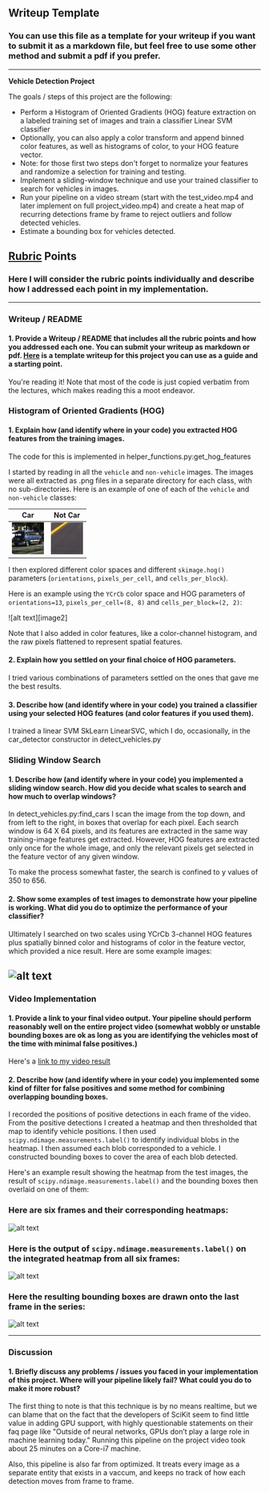 ## Writeup Template
### You can use this file as a template for your writeup if you want to submit it as a markdown file, but feel free to use some other method and submit a pdf if you prefer.

---

**Vehicle Detection Project**

The goals / steps of this project are the following:

* Perform a Histogram of Oriented Gradients (HOG) feature extraction on a labeled training set of images and train a classifier Linear SVM classifier
* Optionally, you can also apply a color transform and append binned color features, as well as histograms of color, to your HOG feature vector. 
* Note: for those first two steps don't forget to normalize your features and randomize a selection for training and testing.
* Implement a sliding-window technique and use your trained classifier to search for vehicles in images.
* Run your pipeline on a video stream (start with the test_video.mp4 and later implement on full project_video.mp4) and create a heat map of recurring detections frame by frame to reject outliers and follow detected vehicles.
* Estimate a bounding box for vehicles detected.

[//]: # (Image References)
[car]: ./examples/car.png
[notcar]: ./examples/not_car.png
[hog]: ./examples/HOG_example.jpg
[test_img_grid]: ./examples/test_img_grid.jpg
[heatmap]: ./examples/heatmap.jpg
[bboxes_and_heat]: ./examples/bboxes_and_heat.png
[heatmap_label]: ./examples/labels_map.png
[label_output]: ./examples/output_bboxes.png
[video]: ./project_video_out.mp4

## [Rubric](https://review.udacity.com/#!/rubrics/513/view) Points
### Here I will consider the rubric points individually and describe how I addressed each point in my implementation.  

---
### Writeup / README

#### 1. Provide a Writeup / README that includes all the rubric points and how you addressed each one.  You can submit your writeup as markdown or pdf.  [Here](https://github.com/udacity/CarND-Vehicle-Detection/blob/master/writeup_template.md) is a template writeup for this project you can use as a guide and a starting point.  

You're reading it!
Note that most of the code is just copied verbatim from the lectures, which makes reading this a moot endeavor.

### Histogram of Oriented Gradients (HOG)

#### 1. Explain how (and identify where in your code) you extracted HOG features from the training images.

The code for this is implemented in helper_functions.py:get_hog_features

I started by reading in all the `vehicle` and `non-vehicle` images. The images were all extracted as .png files in a separate directory for each class, with no sub-directories.  Here is an example of one of each of the `vehicle` and `non-vehicle` classes:

Car            		|  Not Car
:------------------:|:-------------------------:
![car]  				|  ![notcar]

I then explored different color spaces and different `skimage.hog()` parameters (`orientations`, `pixels_per_cell`, and `cells_per_block`).

Here is an example using the `YCrCb` color space and HOG parameters of `orientations=13`, `pixels_per_cell=(8, 8)` and `cells_per_block=(2, 2)`:


![alt text][image2]

Note that I also added in color features, like a color-channel histogram, and the raw pixels flattened to represent spatial features.

#### 2. Explain how you settled on your final choice of HOG parameters.

I tried various combinations of parameters settled on the ones that gave me the best results. 

#### 3. Describe how (and identify where in your code) you trained a classifier using your selected HOG features (and color features if you used them).

I trained a linear SVM SkLearn LinearSVC, which I do, occasionally, in the car_detector constructor in detect_vehicles.py

### Sliding Window Search

#### 1. Describe how (and identify where in your code) you implemented a sliding window search.  How did you decide what scales to search and how much to overlap windows?

In detect_vehicles.py:find_cars I scan the image from the top down, and from left to the right, in boxes that overlap for each pixel. Each search window is 64 X 64 pixels, and its features are extracted in the same way training-image features get extracted. However, HOG features are extracted only once for the whole image, and only the relevant pixels get selected in the feature vector of any given window.

To make the process somewhat faster, the search is confined to y values of 350 to 656.

#### 2. Show some examples of test images to demonstrate how your pipeline is working.  What did you do to optimize the performance of your classifier?

Ultimately I searched on two scales using YCrCb 3-channel HOG features plus spatially binned color and histograms of color in the feature vector, which provided a nice result.  Here are some example images:

![alt text][hog]
---

### Video Implementation

#### 1. Provide a link to your final video output.  Your pipeline should perform reasonably well on the entire project video (somewhat wobbly or unstable bounding boxes are ok as long as you are identifying the vehicles most of the time with minimal false positives.)
Here's a [link to my video result](./project_video_out.mp4)


#### 2. Describe how (and identify where in your code) you implemented some kind of filter for false positives and some method for combining overlapping bounding boxes.

I recorded the positions of positive detections in each frame of the video.  From the positive detections I created a heatmap and then thresholded that map to identify vehicle positions.  I then used `scipy.ndimage.measurements.label()` to identify individual blobs in the heatmap.  I then assumed each blob corresponded to a vehicle.  I constructed bounding boxes to cover the area of each blob detected.  

Here's an example result showing the heatmap from the test images, the result of `scipy.ndimage.measurements.label()` and the bounding boxes then overlaid on one of them:

### Here are six frames and their corresponding heatmaps:

![alt text][bboxes_and_heat]

### Here is the output of `scipy.ndimage.measurements.label()` on the integrated heatmap from all six frames:
![alt text][heatmap_label]

### Here the resulting bounding boxes are drawn onto the last frame in the series:
![alt text][label_output]



---

### Discussion

#### 1. Briefly discuss any problems / issues you faced in your implementation of this project.  Where will your pipeline likely fail?  What could you do to make it more robust?

The first thing to note is that this technique is by no means realtime, but we can blame that on the fact that the developers of SciKit seem to find little value in adding GPU support, with highly questionable statements on their faq page like "Outside of neural networks, GPUs don’t play a large role in machine learning today."
Running this pipeline on the project video took about 25 minutes on a Core-i7 machine.

Also, this pipeline is also far from optimized. It treats every image as a separate entity that exists in a vaccum, and keeps no track of how each detection moves from frame to frame. 



